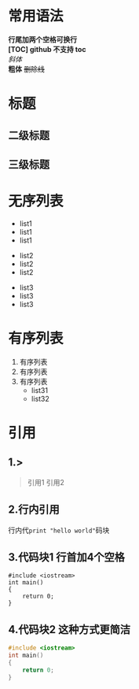 # 常用语法
**行尾加两个空格可换行**  
**[TOC] github 不支持 toc**  
*斜体*  
**粗体**
~~删除线~~
# 标题
## 二级标题
## 三级标题
# 无序列表
* list1
* list1
* list1

+ list2
+ list2
+ list2

- list3
- list3
- list3
# 有序列表
1. 有序列表
2. 有序列表
3. 有序列表
	* list31
	* list32

# 引用
## 1.\>
> 引用1
> 引用2
## 2.行内引用
行内代`print "hello world"`码块

## 3.代码块1 行首加4个空格
    #include <iostream>
    int main()
    {
		return 0;
	}
## 4.代码块2 这种方式更简洁
```c++
#include <iostream>
int main()
{
	return 0;
}
```
